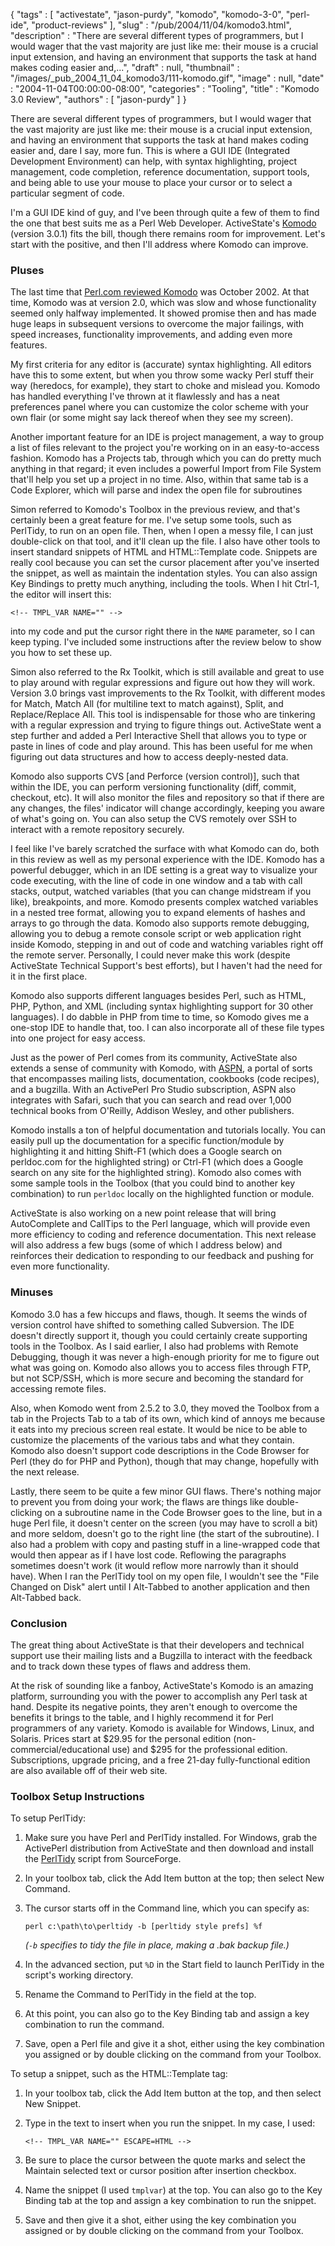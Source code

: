{
   "tags" : [
      "activestate",
      "jason-purdy",
      "komodo",
      "komodo-3-0",
      "perl-ide",
      "product-reviews"
   ],
   "slug" : "/pub/2004/11/04/komodo3.html",
   "description" : "There are several different types of programmers, but I would wager that the vast majority are just like me: their mouse is a crucial input extension, and having an environment that supports the task at hand makes coding easier and,...",
   "draft" : null,
   "thumbnail" : "/images/_pub_2004_11_04_komodo3/111-komodo.gif",
   "image" : null,
   "date" : "2004-11-04T00:00:00-08:00",
   "categories" : "Tooling",
   "title" : "Komodo 3.0 Review",
   "authors" : [
      "jason-purdy"
   ]
}



There are several different types of programmers, but I would wager that the vast majority are just like me: their mouse is a crucial input extension, and having an environment that supports the task at hand makes coding easier and, dare I say, more fun. This is where a GUI IDE (Integrated Development Environment) can help, with syntax highlighting, project management, code completion, reference documentation, support tools, and being able to use your mouse to place your cursor or to select a particular segment of code.

I'm a GUI IDE kind of guy, and I've been through quite a few of them to find the one that best suits me as a Perl Web Developer. ActiveState's [Komodo](http://www.activestate.com/Products/Komodo) (version 3.0.1) fits the bill, though there remains room for improvement. Let's start with the positive, and then I'll address where Komodo can improve.

### Pluses

The last time that [Perl.com reviewed Komodo](/pub/a/2002/10/09/komodo.html) was October 2002. At that time, Komodo was at version 2.0, which was slow and whose functionality seemed only halfway implemented. It showed promise then and has made huge leaps in subsequent versions to overcome the major failings, with speed increases, functionality improvements, and adding even more features.

My first criteria for any editor is (accurate) syntax highlighting. All editors have this to some extent, but when you throw some wacky Perl stuff their way (heredocs, for example), they start to choke and mislead you. Komodo has handled everything I've thrown at it flawlessly and has a neat preferences panel where you can customize the color scheme with your own flair (or some might say lack thereof when they see my screen).

Another important feature for an IDE is project management, a way to group a list of files relevant to the project you're working on in an easy-to-access fashion. Komodo has a Projects tab, through which you can do pretty much anything in that regard; it even includes a powerful Import from File System that'll help you set up a project in no time. Also, within that same tab is a Code Explorer, which will parse and index the open file for subroutines

Simon referred to Komodo's Toolbox in the previous review, and that's certainly been a great feature for me. I've setup some tools, such as PerlTidy, to run on an open file. Then, when I open a messy file, I can just double-click on that tool, and it'll clean up the file. I also have other tools to insert standard snippets of HTML and HTML::Template code. Snippets are really cool because you can set the cursor placement after you've inserted the snippet, as well as maintain the indentation styles. You can also assign Key Bindings to pretty much anything, including the tools. When I hit Ctrl-1, the editor will insert this:

    <!-- TMPL_VAR NAME="" -->

into my code and put the cursor right there in the `NAME` parameter, so I can keep typing. I've included some instructions after the review below to show you how to set these up.

Simon also referred to the Rx Toolkit, which is still available and great to use to play around with regular expressions and figure out how they will work. Version 3.0 brings vast improvements to the Rx Toolkit, with different modes for Match, Match All (for multiline text to match against), Split, and Replace/Replace All. This tool is indispensable for those who are tinkering with a regular expression and trying to figure things out. ActiveState went a step further and added a Perl Interactive Shell that allows you to type or paste in lines of code and play around. This has been useful for me when figuring out data structures and how to access deeply-nested data.

Komodo also supports CVS \[and Perforce (version control)\], such that within the IDE, you can perform versioning functionality (diff, commit, checkout, etc). It will also monitor the files and repository so that if there are any changes, the files' indicator will change accordingly, keeping you aware of what's going on. You can also setup the CVS remotely over SSH to interact with a remote repository securely.

I feel like I've barely scratched the surface with what Komodo can do, both in this review as well as my personal experience with the IDE. Komodo has a powerful debugger, which in an IDE setting is a great way to visualize your code executing, with the line of code in one window and a tab with call stacks, output, watched variables (that you can change midstream if you like), breakpoints, and more. Komodo presents complex watched variables in a nested tree format, allowing you to expand elements of hashes and arrays to go through the data. Komodo also supports remote debugging, allowing you to debug a remote console script or web application right inside Komodo, stepping in and out of code and watching variables right off the remote server. Personally, I could never make this work (despite ActiveState Technical Support's best efforts), but I haven't had the need for it in the first place.

Komodo also supports different languages besides Perl, such as HTML, PHP, Python, and XML (including syntax highlighting support for 30 other languages). I do dabble in PHP from time to time, so Komodo gives me a one-stop IDE to handle that, too. I can also incorporate all of these file types into one project for easy access.

Just as the power of Perl comes from its community, ActiveState also extends a sense of community with Komodo, with [ASPN](http://aspn.activestate.com/ASPN), a portal of sorts that encompasses mailing lists, documentation, cookbooks (code recipes), and a bugzilla. With an ActivePerl Pro Studio subscription, ASPN also integrates with Safari, such that you can search and read over 1,000 technical books from O'Reilly, Addison Wesley, and other publishers.

Komodo installs a ton of helpful documentation and tutorials locally. You can easily pull up the documentation for a specific function/module by highlighting it and hitting Shift-F1 (which does a Google search on perldoc.com for the highlighted string) or Ctrl-F1 (which does a Google search on any site for the highlighted string). Komodo also comes with some sample tools in the Toolbox (that you could bind to another key combination) to run `perldoc` locally on the highlighted function or module.

ActiveState is also working on a new point release that will bring AutoComplete and CallTips to the Perl language, which will provide even more efficiency to coding and reference documentation. This next release will also address a few bugs (some of which I address below) and reinforces their dedication to responding to our feedback and pushing for even more functionality.

### Minuses

Komodo 3.0 has a few hiccups and flaws, though. It seems the winds of version control have shifted to something called Subversion. The IDE doesn't directly support it, though you could certainly create supporting tools in the Toolbox. As I said earlier, I also had problems with Remote Debugging, though it was never a high-enough priority for me to figure out what was going on. Komodo also allows you to access files through FTP, but not SCP/SSH, which is more secure and becoming the standard for accessing remote files.

Also, when Komodo went from 2.5.2 to 3.0, they moved the Toolbox from a tab in the Projects Tab to a tab of its own, which kind of annoys me because it eats into my precious screen real estate. It would be nice to be able to customize the placements of the various tabs and what they contain. Komodo also doesn't support code descriptions in the Code Browser for Perl (they do for PHP and Python), though that may change, hopefully with the next release.

Lastly, there seem to be quite a few minor GUI flaws. There's nothing major to prevent you from doing your work; the flaws are things like double-clicking on a subroutine name in the Code Browser goes to the line, but in a huge Perl file, it doesn't center on the screen (you may have to scroll a bit) and more seldom, doesn't go to the right line (the start of the subroutine). I also had a problem with copy and pasting stuff in a line-wrapped code that would then appear as if I have lost code. Reflowing the paragraphs sometimes doesn't work (it would reflow more narrowly than it should have). When I ran the PerlTidy tool on my open file, I wouldn't see the "File Changed on Disk" alert until I Alt-Tabbed to another application and then Alt-Tabbed back.

### Conclusion

The great thing about ActiveState is that their developers and technical support use their mailing lists and a Bugzilla to interact with the feedback and to track down these types of flaws and address them.

At the risk of sounding like a fanboy, ActiveState's Komodo is an amazing platform, surrounding you with the power to accomplish any Perl task at hand. Despite its negative points, they aren't enough to overcome the benefits it brings to the table, and I highly recommend it for Perl programmers of any variety. Komodo is available for Windows, Linux, and Solaris. Prices start at $29.95 for the personal edition (non-commercial/educational use) and $295 for the professional edition. Subscriptions, upgrade pricing, and a free 21-day fully-functional edition are also available off of their web site.

### Toolbox Setup Instructions

To setup PerlTidy:

1.  Make sure you have Perl and PerlTidy installed. For Windows, grab the ActivePerl distribution from ActiveState and then download and install the [PerlTidy](http://perltidy.sourceforge.net/) script from SourceForge.
2.  In your toolbox tab, click the Add Item button at the top; then select New Command.
3.  The cursor starts off in the Command line, which you can specify as:

        perl c:\path\to\perltidy -b [perltidy style prefs] %f

    *(`-b` specifies to tidy the file in place, making a *.bak* backup file.)*

4.  In the advanced section, put `%D` in the Start field to launch PerlTidy in the script's working directory.
5.  Rename the Command to PerlTidy in the field at the top.
6.  At this point, you can also go to the Key Binding tab and assign a key combination to run the command.
7.  Save, open a Perl file and give it a shot, either using the key combination you assigned or by double clicking on the command from your Toolbox.

To setup a snippet, such as the HTML::Template tag:

1.  In your toolbox tab, click the Add Item button at the top, and then select New Snippet.
2.  Type in the text to insert when you run the snippet. In my case, I used:

        <!-- TMPL_VAR NAME="" ESCAPE=HTML -->

3.  Be sure to place the cursor between the quote marks and select the Maintain selected text or cursor position after insertion checkbox.
4.  Name the snippet (I used `tmplvar`) at the top. You can also go to the Key Binding tab at the top and assign a key combination to run the snippet.
5.  Save and then give it a shot, either using the key combination you assigned or by double clicking on the command from your Toolbox.

